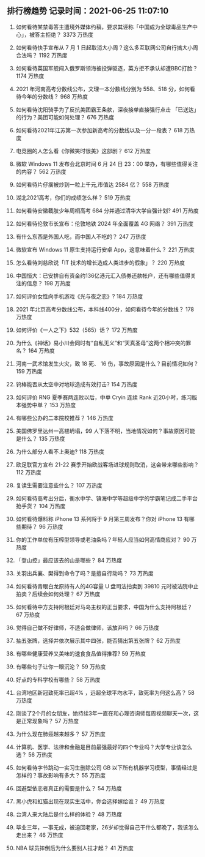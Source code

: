 
## 排行榜趋势 记录时间：2021-06-25 11:07:10
  
  1. 如何看待某禁毒答主遭境外媒体约稿，要求其诬称「中国成为全球毒品生产中心」，被答主拒绝？ 3373 万热度
    
  2. 如何看待快手宣布从 7 月 1 日起取消大小周？这么多互联网公司自行搞大小周合法吗？ 1192 万热度
    
  3. 如何看待英国军舰闯入俄罗斯领海被投弹驱逐，英方拒不承认却遭BBC打脸？ 1174 万热度
    
  4. 2021 年河南高考分数线公布，文理一本分数线分别为 558、518 分，如何看待今年的分数线？ 968 万热度
    
  5. 如何看待沈阳骑手为了反抗美团霸王条款，深夜接单直接强行点击 「已送达」的行为？美团可能如何处理？ 676 万热度
    
  6. 如何看待2021年江苏第一次参加新高考的分数线以及一分一段表？ 618 万热度
    
  7. 电竞圈的人怎么看《你微笑时很美》这部剧？ 612 万热度
    
  8. 微软 Windows 11 发布会北京时间 6 月 24 日 23：00 举办，有哪些值得关注的内容？ 562 万热度
    
  9. 如何看待片仔癀被炒到一粒上千元,市值达 2584 亿？ 558 万热度
    
  10. 湖北2021高考，你们的成绩怎么样？ 519 万热度
    
  11. 如何看待安徽截肢少年周桐高考 684 分并通过清华大学自强计划? 491 万热度
    
  12. 如何看待伦敦市长宣布：伦敦地铁 2024 年全面覆盖 4G 网络？ 391 万热度
    
  13. 有什么东西是外国人吃，而中国人不吃的？ 247 万热度
    
  14. 微软宣布 Windows 11 原生支持运行安卓 App，这意味着什么？ 221 万热度
    
  15. 怎么看待刘慈欣说「IT 技术的增长造成人类进步的假象」？ 220 万热度
    
  16. 中国恒大：已安排自有资金约136亿港元汇入债券还款帐户，还有哪些值得关注的信息？ 198 万热度
    
  17. 如何评价女性向手机游戏《光与夜之恋》? 184 万热度
    
  18. 2021 年北京高考分数线公布，本科线400分，如何看待今年的分数线？ 178 万热度
    
  19. 如何评价《一人之下》532（565）话？ 172 万热度
    
  20. 为什么《神话》易小川会同时有“自私无义”和“天真圣母”这两个相冲突的罪名？ 164 万热度
    
  21. 河南一武术馆发生火灾，致 18 死、 16 伤，事故原因是什么？目前情况如何？ 159 万热度
    
  22. 钨棒能否从太空中对地球造成有效打击? 154 万热度
    
  23. 如何评价 RNG 夏季赛两连败以后，中单 Cryin 连续 Rank 近20小时，练习版本强势中单？ 153 万热度
    
  24. 有哪些公办的二本院校推荐？ 146 万热度
    
  25. 美国佛罗里达州一高楼坍塌，99 人下落不明，当地情况如何？事故原因可能是什么？ 135 万热度
    
  26. 为什么部分人看不上奥迪? 118 万热度
    
  27. 欧足联官方宣布 21-22 赛季开始欧战客场进球规则取消，这会带来哪些影响？ 112 万热度
    
  28. 复读生需要注意些什么？ 107 万热度
    
  29. 如何看待高考出分后，衡水中学、镇海中学等超级中学的学霸笔记成二手平台抢手货？ 104 万热度
    
  30. 如何看待爆料称 iPhone 13 系列将于 9 月第三周发布？你对 iPhone 13 有哪些期待？ 96 万热度
    
  31. 你的工作单位有压榨型领导或老油条吗？年轻人应当如何高情商应对？ 90 万热度
    
  32. 「登山控」最应该去的山是哪些？ 84 万热度
    
  33. 关羽出兵襄、樊得到命令了吗？是擅自行动吗？ 73 万热度
    
  34. 如何看待青眼白龙原持有人的4G容量 U 盘司法拍卖到 39810 元时被法院中止拍卖？后续会如何处理？ 67 万热度
    
  35. 如何看待中方支持阿根廷对马岛主权的正当要求，中国为什么支持阿根廷？ 67 万热度
    
  36. 觉得自己做不好律师，不适合做律师，该放弃吗？ 66 万热度
    
  37. 抽五张牌，选择并依次展示其中四张，能否猜出第五张牌？ 62 万热度
    
  38. 有哪些健康营养又美味的速食食品值得推荐? 59 万热度
    
  39. 有哪些句子让你一眼沉沦？ 59 万热度
    
  40. 好点的专科学校有哪些？ 58 万热度
    
  41. 台湾地区新冠致死率已超4% ，远超全球平均水平，致死率为何这么高？ 58 万热度
    
  42. 刚谈了2个月的女朋友，她持续3年一直在和心理咨询师每周视频聊天一次，这是正常现象吗？ 57 万热度
    
  43. 为什么现在肺癌越来越多？ 57 万热度
    
  44. 计算机、医学、法律和金融是目前最强最好的四个专业吗？大学专业该怎么选？ 56 万热度
    
  45. 如何看待字节跳动一实习生删除公司 GB 以下所有机器学习模型，事情经过是怎样的？事故影响有多大？ 55 万热度
    
  46. 回避型依恋者真正的需要是什么？ 54 万热度
    
  47. 黑小虎和虹猫出现在现实生活中，你会选择嫁给谁？ 49 万热度
    
  48. 台湾人来大陆后是什么样的体验？ 48 万热度
    
  49. 毕业三年，一事无成，被迫回老家，26岁却觉得自己干什么都晚了，我该怎么走出来？ 46 万热度
    
  50. NBA 球员摔倒后为什么要别人拉才起？ 41 万热度
    